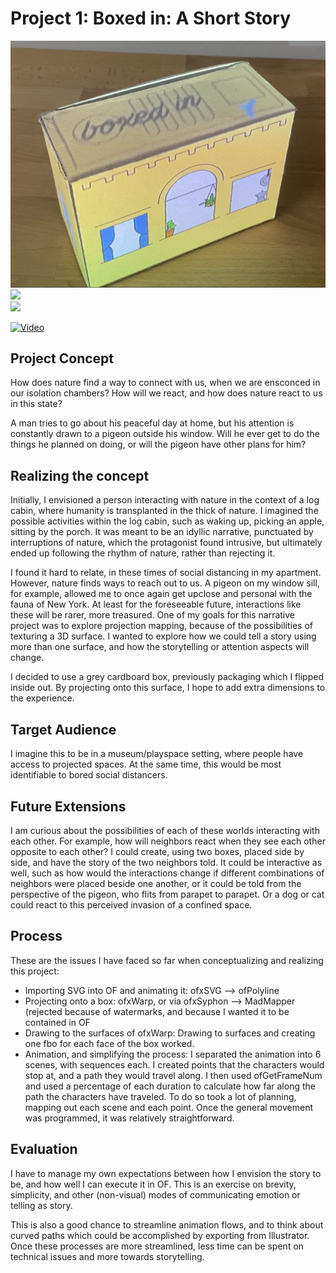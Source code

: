 # Project 1: Boxed in: A Short Story #

<img src="https://github.com/sycrus/openframeworks/blob/master/Project_1/img/still4.png?raw=true" width=600> <br>
<img src="https://github.com/sycrus/openframeworks/blob/master/Project_1/img/still5.png?raw=true" width=600> <br>
<img src="https://github.com/sycrus/openframeworks/blob/master/Project_1/img/still6.png?raw=true" width=600> <br>

[![Video](http://img.youtube.com/vi/-obwAIszi1Y/0.jpg)](https://www.youtube.com/watch?v=-obwAIszi1Y "Video") <br>

## Project Concept ##
How does nature find a way to connect with us, when we are ensconced in our isolation chambers? 
How will we react, and how does nature react to us in this state?

A man tries to go about his peaceful day at home, but his attention is constantly drawn to a pigeon outside his window. Will he ever get to do the things he planned on doing, or will the pigeon have other plans for him?

## Realizing the concept ##
Initially, I envisioned a person interacting with nature in the context of a log cabin, where humanity is transplanted in the thick of nature. I imagined the possible activities within the log cabin, such as waking up, picking an apple, sitting by the porch. It was meant to be an idyllic narrative, punctuated by interruptions of nature, which the protagonist found intrusive, but ultimately ended up following the rhythm of nature, rather than rejecting it.

I found it hard to relate, in these times of social distancing in my apartment. However, nature finds ways to reach out to us. A pigeon on my window sill, for example, allowed me to once again get upclose and personal with the fauna of New York. At least for the foreseeable future, interactions like these will be rarer, more treasured.
One of my goals for this narrative project was to explore projection mapping, because of the possibilities of texturing a 3D surface. I wanted to explore how we could tell a story using more than one surface, and how the storytelling or attention aspects will change.

I decided to use a grey cardboard box, previously packaging which I flipped inside out. By projecting onto this surface, I hope to add extra dimensions to the experience.

## Target Audience ##
I imagine this to be in a museum/playspace setting, where people have access to projected spaces. At the same time, this would be most identifiable to bored social distancers.

## Future Extensions ##
I am curious about the possibilities of each of these worlds interacting with each other. For example, how will neighbors react when they see each other opposite to each other? I could create, using two boxes, placed side by side, and have the story of the two neighbors told. It could be interactive as well, such as how would the interactions change if different combinations of neighbors were placed beside one another, or it could be told from the perspective of the pigeon, who flits from parapet to parapet. Or a dog or cat could react to this perceived invasion of a confined space.

## Process ##
These are the issues I have faced so far when conceptualizing and realizing this project:
- Importing SVG into OF and animating it: ofxSVG --> ofPolyline
- Projecting onto a box: ofxWarp, or via ofxSyphon --> MadMapper (rejected because of watermarks, and because I wanted it to be contained in OF
- Drawing to the surfaces of ofxWarp: Drawing to surfaces and creating one fbo for each face of the box worked.
- Animation, and simplifying the process: I separated the animation into 6 scenes, with sequences each. I created points that the characters would stop at, and a path they would travel along. I then used ofGetFrameNum and used a percentage of each duration to calculate how far along the path the characters have traveled. To do so took a lot of planning, mapping out each scene and each point. Once the general movement was programmed, it was relatively straightforward.

## Evaluation ##
I have to manage my own expectations between how I envision the story to be, and how well I can execute it in OF. This is an exercise on brevity, simplicity, and other (non-visual) modes of communicating emotion or telling as story.

This is also a good chance to streamline animation flows, and to think about curved paths which could be accomplished by exporting from Illustrator. Once these processes are more streamlined, less time can be spent on technical issues and more towards storytelling.

